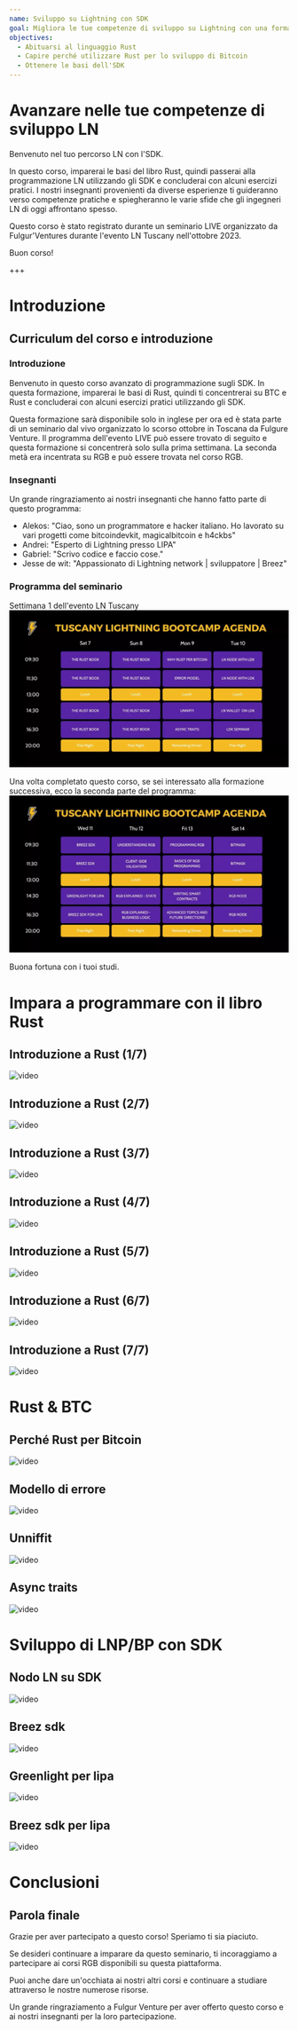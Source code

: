 ```yaml
---
name: Sviluppo su Lightning con SDK
goal: Migliora le tue competenze di sviluppo su Lightning con una formazione intermedia in Rust e SDK.
objectives:
  - Abituarsi al linguaggio Rust
  - Capire perché utilizzare Rust per lo sviluppo di Bitcoin
  - Ottenere le basi dell'SDK
---
```


# Avanzare nelle tue competenze di sviluppo LN

Benvenuto nel tuo percorso LN con l'SDK.

In questo corso, imparerai le basi del libro Rust, quindi passerai alla programmazione LN utilizzando gli SDK e concluderai con alcuni esercizi pratici. I nostri insegnanti provenienti da diverse esperienze ti guideranno verso competenze pratiche e spiegheranno le varie sfide che gli ingegneri LN di oggi affrontano spesso.

Questo corso è stato registrato durante un seminario LIVE organizzato da Fulgur'Ventures durante l'evento LN Tuscany nell'ottobre 2023.

Buon corso!

+++

# Introduzione

## Curriculum del corso e introduzione

### Introduzione

Benvenuto in questo corso avanzato di programmazione sugli SDK. In questa formazione, imparerai le basi di Rust, quindi ti concentrerai su BTC e Rust e concluderai con alcuni esercizi pratici utilizzando gli SDK.

Questa formazione sarà disponibile solo in inglese per ora ed è stata parte di un seminario dal vivo organizzato lo scorso ottobre in Toscana da Fulgure Venture. Il programma dell'evento LIVE può essere trovato di seguito e questa formazione si concentrerà solo sulla prima settimana. La seconda metà era incentrata su RGB e può essere trovata nel corso RGB.

### Insegnanti

Un grande ringraziamento ai nostri insegnanti che hanno fatto parte di questo programma:

- Alekos: "Ciao, sono un programmatore e hacker italiano. Ho lavorato su vari progetti come bitcoindevkit, magicalbitcoin e h4ckbs"
- Andrei: "Esperto di Lightning presso LIPA"
- Gabriel: "Scrivo codice e faccio cose."
- Jesse de wit: "Appassionato di Lightning network | sviluppatore | Breez"

### Programma del seminario

Settimana 1 dell'evento LN Tuscany
![image](assets/1.webp)

Una volta completato questo corso, se sei interessato alla formazione successiva, ecco la seconda parte del programma:
![image](assets/2.webp)

Buona fortuna con i tuoi studi.

# Impara a programmare con il libro Rust

## Introduzione a Rust (1/7)

![video](https://www.youtube.com/watch?v=aZYhDXE_Gas)

## Introduzione a Rust (2/7)

![video](https://youtu.be/Xm8eCv4LQPc)

## Introduzione a Rust (3/7)

![video](https://youtu.be/R8NeHvHT0uc)

## Introduzione a Rust (4/7)

![video](https://youtu.be/et8pKvYiO4c)

## Introduzione a Rust (5/7)

![video](https://youtu.be/PxQkVmxOc40)

## Introduzione a Rust (6/7)

![video](https://youtu.be/3C6hl9BW-Ho)

## Introduzione a Rust (7/7)

![video](https://youtu.be/SBDcb_AauHM)

# Rust & BTC

## Perché Rust per Bitcoin

![video](https://youtu.be/veLj2w6ulpc)

## Modello di errore

![video](https://youtu.be/X3VKhLtKTRU)

## Unniffit

![video](https://youtu.be/zro9GQpJrH0)

## Async traits

![video](https://youtu.be/cz66eTfk0lw)

# Sviluppo di LNP/BP con SDK

## Nodo LN su SDK
![video](https://youtu.be/aEzpxuhLdeo)
## Breez sdk

![video](https://youtu.be/M3ad9BE6ovo)

## Greenlight per lipa

![video](https://youtu.be/gKiIPF4apeE)

## Breez sdk per lipa

![video](https://youtu.be/6VaIVvBKjLY)

# Conclusioni

## Parola finale

Grazie per aver partecipato a questo corso! Speriamo ti sia piaciuto.

Se desideri continuare a imparare da questo seminario, ti incoraggiamo a partecipare ai corsi RGB disponibili su questa piattaforma.

Puoi anche dare un'occhiata ai nostri altri corsi e continuare a studiare attraverso le nostre numerose risorse.

Un grande ringraziamento a Fulgur Venture per aver offerto questo corso e ai nostri insegnanti per la loro partecipazione.
